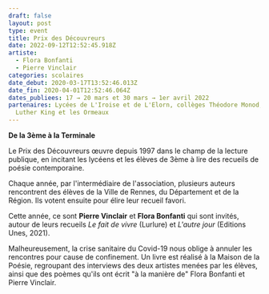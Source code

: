 ```yaml
---
draft: false
layout: post
type: event
title: Prix des Découvreurs
date: 2022-09-12T12:52:45.918Z
artiste:
  - Flora Bonfanti
  - Pierre Vinclair
categories: scolaires
date_debut: 2020-03-17T13:52:46.013Z
date_fin: 2020-04-01T12:52:46.064Z
dates_publiees: 17 → 20 mars et 30 mars → 1er avril 2022
partenaires: Lycées de L'Iroise et de L'Elorn, collèges Théodore Monod, Martin
  Luther King et les Ormeaux
---
```

**De la 3ème à la Terminale**

Le Prix des Découvreurs œuvre depuis 1997 dans le champ de la lecture publique, en incitant les lycéens et les élèves de 3ème à lire des recueils de poésie contemporaine.

Chaque année, par l'intermédiaire de l'association, plusieurs auteurs rencontrent des élèves de la Ville de Rennes, du Département et de la Région. Ils votent ensuite pour élire leur recueil favori.

Cette année, ce sont **Pierre Vinclair** et **Flora Bonfanti** qui sont invités, autour de leurs recueils *Le fait de vivre* (Lurlure) et *L'autre jour* (Editions Unes, 2021).

Malheureusement, la crise sanitaire du Covid-19 nous oblige à annuler les rencontres pour cause de confinement. Un livre est réalisé à la Maison de la Poésie, regroupant des interviews des deux artistes menées par les élèves, ainsi que des poèmes qu'ils ont écrit "à la manière de" Flora Bonfanti et Pierre Vinclair.
